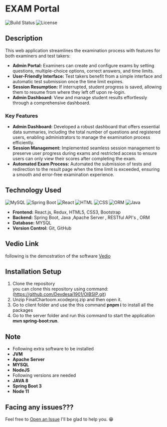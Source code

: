 # EXAM Portal
![Build Status](https://img.shields.io/badge/build-passing-brightgreen)
![License](https://img.shields.io/badge/license-MIT-blue.svg)

## Description
This web application streamlines the examination process with features for both examiners and test takers:

- **Admin Portal:** Examiners can create and configure exams by setting questions, multiple-choice options, correct answers, and time limits.
- **User-Friendly Interface:** Test takers benefit from a simple interface and automatic test submission once the time limit expires.
- **Session Resumption:** If interrupted, student progress is saved, allowing them to resume from where they left off upon re-login.
- **Admin Dashboard:** View and manage student results effortlessly through a comprehensive dashboard.
### Key Features
- **Admin Dashboard:** Developed a robust dashboard that offers essential data summaries, including the total number of questions and registered users, enabling administrators to manage the examination process efficiently.
- **Session Management:** Implemented seamless session management to preserve user progress during exams and restricted access to ensure users can only view their scores after completing the exam. 
- **Automated Exam Process:** Automated the submission of tests and redirection to the result page when the time limit is exceeded, ensuring a smooth and error-free examination experience.
## Technology Used
![MySQL](https://img.shields.io/badge/MySQL-v8.0.32-blue)
![Spring Boot](https://img.shields.io/badge/Spring%20Boot-v2.7.0-brightgreen)
![React](https://img.shields.io/badge/React-v18.2.0-blue)
![HTML](https://img.shields.io/badge/HTML-v5-orange)
![CSS](https://img.shields.io/badge/CSS-v3-blue)
![ORM](https://img.shields.io/badge/ORM-Hibernate%20v5.6-yellowgreen)
![Java](https://img.shields.io/badge/Java-v17.0.1-red)
- **Frontend:** React.js, Redux, HTML5, CSS3, Bootstrap
- **Backend:** Spring Boot, Java ,Apache Server , RESTful API's , ORM  
- **Database:** MYSQL
- **Version Control:** Git, GitHub

## Vedio Link
following is the demostration of the software [Vedio](https://www.linkedin.com/posts/dev-desai-1245751bb_online-examination-application-shaping-activity-7126496020112302080-Ol6w?utm_source=share&utm_medium=member_desktop)
## Installation Setup

1. Clone the repository  
   you can clone this repository using command: (https://github.com/Devdesai1901/OIBSIP.git)
2. Unzip FinalChartoom.xcodeproj.zip and then open it.
3. Go to client folder and use the this command **pnpm i** to install all the packages
4. Go to the server folder and  run this command to start the application **mvn spring-boot:run**.

## Note
- Following extra software to be installed
-  **JVM**
-  **Apache Server**
-  **MYSQL**
-  **NodeJS**
- Following versions are needed
- **JAVA 8**
- **Spring Boot 3**
-  **Node 11**

## Facing any issues???
Feel free to [Open an Issue](https://github.com/Devdesai1901/FinalChatroom/issues)
 I'll be glad to help you. 😁
  
   


